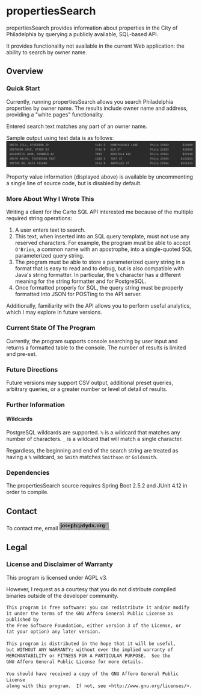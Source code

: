 # propertiesSearch

propertiesSearch provides information about properties in the City of Philadelphia
by querying a publicly available, SQL-based API.

It provides functionality not available in the current Web application: the ability
to search by owner name.

## Overview
### Quick Start

Currently, running propertiesSearch allows you search Philadelphia properties by
owner name. The results include owner name and address, providing a
"white pages" functionality.

Entered search text matches any part of an owner name.

Sample output using test data is as follows:
![..5 rows of test data displayed in a printed table..](testoutput.png)

Property value information (displayed above) is available by uncommenting a single line of
source code, but is disabled by default.

### More About Why I Wrote This
Writing a client for the Carto SQL API interested me because of the multiple
required string operations:

1) A user enters text to search.
2) This text, when inserted into an SQL query template, must not use
any reserved characters. For example, the program must be able to accept
`O'Brien`, a common name with an apostrophe, into a single-quoted SQL
parameterized query string.
3) The program must be able to store a
parameterized query string in a format that
is easy to read and to debug, but is also
compatible with Java's string formatter.
In particular, the `%` character has a
different meaning for the string formatter
and for PostgreSQL.
4) Once formatted properly for SQL, the query string must be properly formatted
into JSON for POSTing to the API server.

Additionally, familiarity with the API allows you to perform useful analytics,
which I may explore in future versions.

### Current State Of The Program

Currently, the program supports console searching by user input and returns
a formatted table to the console. The number of results is limited and pre-set.

### Future Directions
Future versions may support CSV output, additional preset queries, arbitrary
queries, or a greater number or level of detail of results.

### Further Information
#### Wildcards
PostgreSQL wildcards are supported. `%` is a wildcard that matches any number
of characters. `_` is a wildcard that will match a single character.

Regardless, the beginning and end of the search string are treated as having
a `%` wildcard, so `Smith` matches `Smithson` or `Goldsmith`.

### Dependencies
The propertiesSearch source requires Spring Boot 2.5.2 and JUnit 4.12
in order to compile.

## Contact
To contact me, email ![dydx.org domain name, username joseph](/emailnoise.png).

## Legal
### License and Disclaimer of Warranty
This program is licensed under AGPL v3.

However, I request as a courtesy that you do not distribute compiled binaries
outside of the developer community.

    This program is free software: you can redistribute it and/or modify
    it under the terms of the GNU Affero General Public License as published by
    the Free Software Foundation, either version 3 of the License, or
    (at your option) any later version.
    
    This program is distributed in the hope that it will be useful,
    but WITHOUT ANY WARRANTY; without even the implied warranty of
    MERCHANTABILITY or FITNESS FOR A PARTICULAR PURPOSE.  See the
    GNU Affero General Public License for more details.
    
    You should have received a copy of the GNU Affero General Public License
    along with this program.  If not, see <http://www.gnu.org/licenses/>.
